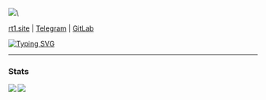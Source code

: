 <img src="https://readme-typing-svg.demolab.com?font=Fira+Code&size=28&pause=1000&color=051015&multiline=true&repeat=false&width=435&height=40&lines=Hi%2C+I'm+Artie+%E2%9C%8C%EF%B8%8F">\

[rt1.site](https://t.me/rt1prog) | [Telegram](https://t.me/rt1prog) | [GitLab](https://t.me/rt1prog)

<a href="https://git.io/typing-svg"><img src="https://readme-typing-svg.demolab.com?font=Fira+Code&size=18&duration=1000&pause=1000&color=051015&multiline=true&width=500&height=100&lines=%3E+Linux+administrator+%26+web+developer;%3E+Below+you+can+see+my+level+of+skills;%23+Please+star+me+)" alt="Typing SVG" /></a>

<!-- <img align="right" src="tea.svg" width="150px"> -->


---

<!-- <img src="https://img.shields.io/badge/linux-awesome-blue.svg?&style=flat-square&logo=linux&logoColor=white"> <img src="https://img.shields.io/badge/terminal-awesome-blue.svg?&style=flat-square&logo=GNU bash&logoColor=white"> <img src="https://img.shields.io/badge/nginx-good-darkblue.svg?&style=flat-square&logo=nginx&logoColor=white"> -->

### Stats

<img src="https://github-readme-stats.vercel.app/api?username=rt1prog&show_icons=true&theme=transparent&icon_color=D7B500&text_color=333333&hide_border=true" align="left">
<img src="https://github-readme-stats.vercel.app/api/top-langs/?username=rt1prog&layout=compact&theme=transparent&hide_border=true">
